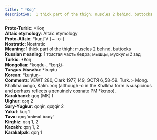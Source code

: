 ```yaml
---
title: " *Koŋ"
description:  1 thick part of the thigh; muscles 2 behind, buttocks
---
```


<strong>Proto-Turkic</strong>:  *Koŋ<br>
<strong>Altaic etymology</strong>:  Altaic etymology<br>
<strong> Proto-Altaic</strong>:  *kuŋt`V ( ~ -o-)<br>
<strong>Nostratic</strong>:  Nostratic<br>
<strong>Meaning</strong>:  1 thick part of the thigh; muscles 2 behind, buttocks<br>
<strong>Russian meaning</strong>:  1 толстая часть бедра; мышцы, мускулы 2 зад<br>
<strong>Turkic</strong>:  *Koŋ<br>
<strong>Mongolian</strong>:  *koŋdu-, *koŋǯi-<br>
<strong>Tungus-Manchu</strong>:  *kuŋdu-<br>
<strong>Korean</strong>:  *kuŋtuŋ-<br>
<strong>Comments</strong>:  VEWT 280, Clark 1977, 149, ЭСТЯ 6, 58-59. Turk. > Mong. Khalkha xongo, Kalm. xoŋ (although -o in the Khalkha form is suspicious and perhaps reflects a genuinely cognate PM *koŋgo).<br>
<strong>Karakhanid</strong>:  qoŋ (MK) 1<br>
<strong>Uighur</strong>:  qoŋ 2<br>
<strong>Sary-Yughur</strong>:  qoŋɨr, qoŋqɨr 2<br>
<strong>Yakut</strong>:  kuŋ 1<br>
<strong>Tuva</strong>:  qoŋ 'animal body'<br>
<strong>Kirghiz</strong>:  qoŋ 1, 2<br>
<strong>Kazakh</strong>:  qoŋ 1, 2<br>
<strong>Karakalpak</strong>:  qoŋ 1<br>


